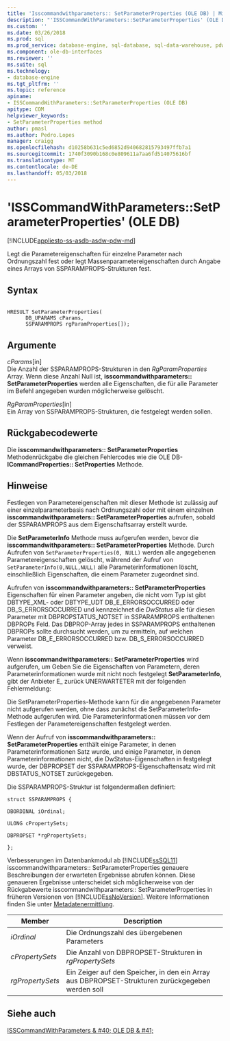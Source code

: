 ```yaml
---
title: 'Isscommandwithparameters:: SetParameterProperties (OLE DB) | Microsoft Docs'
description: "'ISSCommandWithParameters::SetParameterProperties' (OLE DB)"
ms.custom: ''
ms.date: 03/26/2018
ms.prod: sql
ms.prod_service: database-engine, sql-database, sql-data-warehouse, pdw
ms.component: ole-db-interfaces
ms.reviewer: ''
ms.suite: sql
ms.technology:
- database-engine
ms.tgt_pltfrm: ''
ms.topic: reference
apiname:
- ISSCommandWithParameters::SetParameterProperties (OLE DB)
apitype: COM
helpviewer_keywords:
- SetParameterProperties method
author: pmasl
ms.author: Pedro.Lopes
manager: craigg
ms.openlocfilehash: d10258b631c5ed6852d940682815793497ffb7a1
ms.sourcegitcommit: 1740f3090b168c0e809611a7aa6fd514075616bf
ms.translationtype: MT
ms.contentlocale: de-DE
ms.lasthandoff: 05/03/2018
---
```

# <a name="isscommandwithparameterssetparameterproperties-ole-db"></a>'ISSCommandWithParameters::SetParameterProperties' (OLE DB)
[!INCLUDE[appliesto-ss-asdb-asdw-pdw-md](../../../includes/appliesto-ss-asdb-asdw-pdw-md.md)]

  Legt die Parametereigenschaften für einzelne Parameter nach Ordnungszahl fest oder legt Massenparametereigenschaften durch Angabe eines Arrays von SSPARAMPROPS-Strukturen fest.  
  
## <a name="syntax"></a>Syntax  
  
```  
  
HRESULT SetParameterProperties(  
      DB_UPARAMS cParams,   
      SSPARAMPROPS rgParamProperties[]);  
```  
  
## <a name="arguments"></a>Argumente  
 *cParams*[in]  
 Die Anzahl der SSPARAMPROPS-Strukturen in den *RgParamProperties* Array. Wenn diese Anzahl Null ist, **isscommandwithparameters:: SetParameterProperties** werden alle Eigenschaften, die für alle Parameter im Befehl angegeben wurden möglicherweise gelöscht.  
  
 *RgParamProperties*[in]  
 Ein Array von SSPARAMPROPS-Strukturen, die festgelegt werden sollen.  
  
## <a name="return-code-values"></a>Rückgabecodewerte  
 Die **isscommandwithparameters:: SetParameterProperties** Methodenrückgabe die gleichen Fehlercodes wie die OLE DB- **ICommandProperties:: SetProperties** Methode.  
  
## <a name="remarks"></a>Hinweise  
 Festlegen von Parametereigenschaften mit dieser Methode ist zulässig auf einer einzelparameterbasis nach Ordnungszahl oder mit einem einzelnen **isscommandwithparameters:: SetParameterProperties** aufrufen, sobald der SSPARAMPROPS aus dem Eigenschaftsarray erstellt wurde.  
  
 Die **SetParameterInfo** Methode muss aufgerufen werden, bevor die **isscommandwithparameters:: SetParameterProperties** Methode. Durch Aufrufen von `SetParameterProperties(0, NULL)` werden alle angegebenen Parametereigenschaften gelöscht, während der Aufruf von `SetParameterInfo(0,NULL,NULL)` alle Parameterinformationen löscht, einschließlich Eigenschaften, die einem Parameter zugeordnet sind.  
  
 Aufrufen von **isscommandwithparameters:: SetParameterProperties** Eigenschaften für einen Parameter angeben, die nicht vom Typ ist gibt DBTYPE_XML- oder DBTYPE_UDT DB_E_ERRORSOCCURRED oder DB_S_ERRORSOCCURRED und kennzeichnet die  *DwStatus* alle für diesen Parameter mit DBPROPSTATUS_NOTSET in SSPARAMPROPS enthaltenen DBPROPs Feld. Das DBPROP-Array jedes in SSPARAMPROPS enthaltenen DBPROPs sollte durchsucht werden, um zu ermitteln, auf welchen Parameter DB_E_ERRORSOCCURRED bzw. DB_S_ERRORSOCCURRED verweist.  
  
 Wenn **isscommandwithparameters:: SetParameterProperties** wird aufgerufen, um Geben Sie die Eigenschaften von Parametern, deren Parameterinformationen wurde mit nicht noch festgelegt **SetParameterInfo**, gibt der Anbieter E_ zurück UNERWARTETER mit der folgenden Fehlermeldung:  
  
 Die SetParameterProperties-Methode kann für die angegebenen Parameter nicht aufgerufen werden, ohne dass zunächst die SetParameterInfo-Methode aufgerufen wird. Die Parameterinformationen müssen vor dem Festlegen der Parametereigenschaften festgelegt werden.  
  
 Wenn der Aufruf von **isscommandwithparameters:: SetParameterProperties** enthält einige Parameter, in denen Parameterinformationen Satz wurde, und einige Parameter, in denen Parameterinformationen nicht, die DwStatus-Eigenschaften in festgelegt wurde, der DBPROPSET der SSPARAMPROPS-Eigenschaftensatz wird mit DBSTATUS_NOTSET zurückgegeben.  
  
 Die SSPARAMPROPS-Struktur ist folgendermaßen definiert:  
  
 `struct SSPARAMPROPS {`  
  
 `DBORDINAL iOrdinal;`  
  
 `ULONG cPropertySets;`  
  
 `DBPROPSET *rgPropertySets;`  
  
 `};`  
  
 Verbesserungen im Datenbankmodul ab [!INCLUDE[ssSQL11](../../../includes/sssql11-md.md)] isscommandwithparameters:: SetParameterProperties genauere Beschreibungen der erwarteten Ergebnisse abrufen können. Diese genaueren Ergebnisse unterscheidet sich möglicherweise von der Rückgabewerte isscommandwithparameters:: SetParameterProperties in früheren Versionen von [!INCLUDE[ssNoVersion](../../../includes/ssnoversion-md.md)]. Weitere Informationen finden Sie unter [Metadatenermittlung](../../oledb/features/metadata-discovery.md).  
  
|Member|Description|  
|------------|-----------------|  
|*iOrdinal*|Die Ordnungszahl des übergebenen Parameters|  
|*cPropertySets*|Die Anzahl von DBPROPSET-Strukturen in *rgPropertySets*|  
|*rgPropertySets*|Ein Zeiger auf den Speicher, in den ein Array aus DBPROPSET-Strukturen zurückgegeben werden soll|  
  
## <a name="see-also"></a>Siehe auch  
 [ISSCommandWithParameters & #40; OLE DB & #41;](../../oledb/ole-db-interfaces/isscommandwithparameters-ole-db.md)  
  
  
